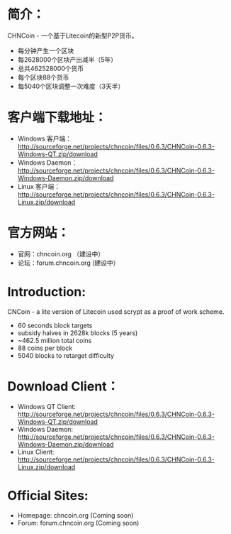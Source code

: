 简介：
===================
CHNCoin - 一个基于Litecoin的新型P2P货币。
 - 每分钟产生一个区块
 - 每2628000个区块产出减半（5年）
 - 总共462528000个货币
 - 每个区块88个货币
 - 每5040个区块调整一次难度（3天半）

客户端下载地址：
===================
- Windows 客户端：http://sourceforge.net/projects/chncoin/files/0.6.3/CHNCoin-0.6.3-Windows-QT.zip/download
- Windows Daemon：http://sourceforge.net/projects/chncoin/files/0.6.3/CHNCoin-0.6.3-Windows-Daemon.zip/download
- Linux 客户端： http://sourceforge.net/projects/chncoin/files/0.6.3/CHNCoin-0.6.3-Linux.zip/download

官方网站：
===================
- 官网：chncoin.org （建设中）
- 论坛：forum.chncoin.org (建设中）


Introduction:
===================
CNCoin - a lite version of Litecoin used scrypt as a proof of work scheme.
 - 60 seconds block targets
 - subsidy halves in 2628k blocks (5 years)
 - ~462.5 million total coins
 - 88 coins per block
 - 5040 blocks to retarget difficulty

Download Client：
===================
- Windows QT Client: http://sourceforge.net/projects/chncoin/files/0.6.3/CHNCoin-0.6.3-Windows-QT.zip/download
- Windows Daemon: http://sourceforge.net/projects/chncoin/files/0.6.3/CHNCoin-0.6.3-Windows-Daemon.zip/download
- Linux Client: http://sourceforge.net/projects/chncoin/files/0.6.3/CHNCoin-0.6.3-Linux.zip/download

Official Sites:
===================
- Homepage: chncoin.org (Coming soon)
- Forum: forum.chncoin.org (Coming soon)
